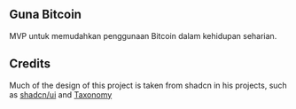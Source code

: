 ## Guna Bitcoin

MVP untuk memudahkan penggunaan Bitcoin dalam kehidupan seharian.

## Credits

Much of the design of this project is taken from shadcn in his projects, such as [shadcn/ui](https://ui.shadcn.com/) and [Taxonomy](https://tx.shadcn.com/)
